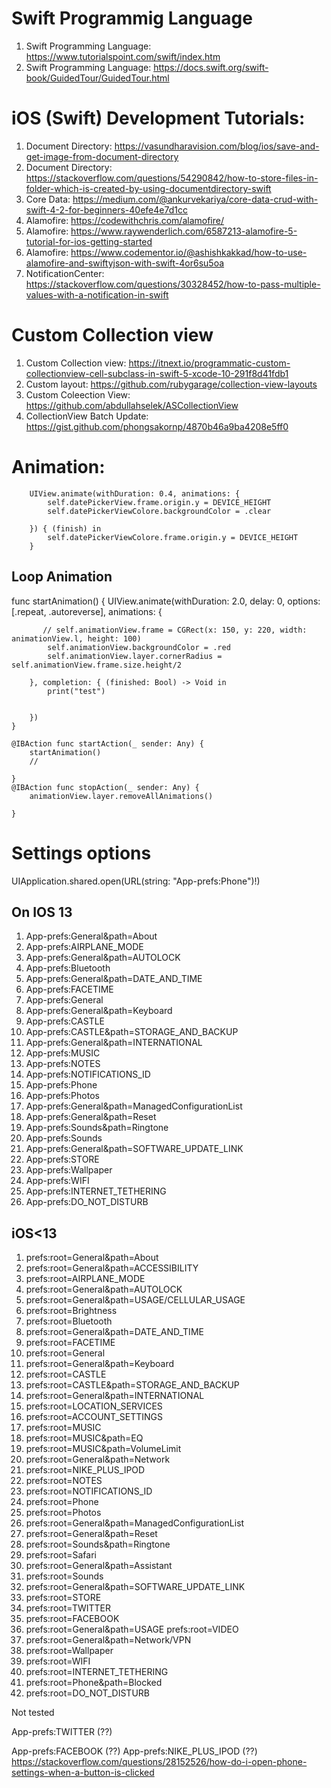 # Swift Programmig Language
1. Swift Programming Language: https://www.tutorialspoint.com/swift/index.htm
2. Swift Programming Language: https://docs.swift.org/swift-book/GuidedTour/GuidedTour.html

# iOS (Swift) Development Tutorials:
1. Document Directory: https://vasundharavision.com/blog/ios/save-and-get-image-from-document-directory
2. Document Directory:  https://stackoverflow.com/questions/54290842/how-to-store-files-in-folder-which-is-created-by-using-documentdirectory-swift
3. Core Data: https://medium.com/@ankurvekariya/core-data-crud-with-swift-4-2-for-beginners-40efe4e7d1cc
4. Alamofire: https://codewithchris.com/alamofire/
5. Alamofire: https://www.raywenderlich.com/6587213-alamofire-5-tutorial-for-ios-getting-started
6. Alamofire: https://www.codementor.io/@ashishkakkad/how-to-use-alamofire-and-swiftyjson-with-swift-4or6su5oa
7. NotificationCenter: https://stackoverflow.com/questions/30328452/how-to-pass-multiple-values-with-a-notification-in-swift
# Custom Collection view
1. Custom Collection view: https://itnext.io/programmatic-custom-collectionview-cell-subclass-in-swift-5-xcode-10-291f8d41fdb1
2. Custom layout: https://github.com/rubygarage/collection-view-layouts
3. Custom Coleection View: https://github.com/abdullahselek/ASCollectionView
4. CollectionView Batch Update: https://gist.github.com/phongsakornp/4870b46a9ba4208e5ff0

# Animation:

        UIView.animate(withDuration: 0.4, animations: {
            self.datePickerView.frame.origin.y = DEVICE_HEIGHT
            self.datePickerViewColore.backgroundColor = .clear
            
        }) { (finish) in
            self.datePickerViewColore.frame.origin.y = DEVICE_HEIGHT
        }
## Loop Animation
func startAnimation()
    {
        UIView.animate(withDuration: 2.0, delay: 0, options: [.repeat, .autoreverse], animations: {

           // self.animationView.frame = CGRect(x: 150, y: 220, width: animationView.l, height: 100)
            self.animationView.backgroundColor = .red
            self.animationView.layer.cornerRadius = self.animationView.frame.size.height/2

        }, completion: { (finished: Bool) -> Void in
            print("test")

            
        })
    }

    @IBAction func startAction(_ sender: Any) {
        startAnimation()
        //
        
    }
    @IBAction func stopAction(_ sender: Any) {
        animationView.layer.removeAllAnimations()
        
    }
# Settings options

UIApplication.shared.open(URL(string: "App-prefs:Phone")!)
## On IOS 13
1. App-prefs:General&path=About
2. App-prefs:AIRPLANE_MODE
3. App-prefs:General&path=AUTOLOCK
4. App-prefs:Bluetooth
5. App-prefs:General&path=DATE_AND_TIME
6. App-prefs:FACETIME
7. App-prefs:General
8. App-prefs:General&path=Keyboard
9. App-prefs:CASTLE
10. App-prefs:CASTLE&path=STORAGE_AND_BACKUP
11. App-prefs:General&path=INTERNATIONAL
12. App-prefs:MUSIC
13. App-prefs:NOTES
14. App-prefs:NOTIFICATIONS_ID
15. App-prefs:Phone
16. App-prefs:Photos
17. App-prefs:General&path=ManagedConfigurationList
18. App-prefs:General&path=Reset
19. App-prefs:Sounds&path=Ringtone
20. App-prefs:Sounds
21. App-prefs:General&path=SOFTWARE_UPDATE_LINK
22. App-prefs:STORE
23. App-prefs:Wallpaper
24. App-prefs:WIFI
25. App-prefs:INTERNET_TETHERING
26. App-prefs:DO_NOT_DISTURB

## iOS<13
1. prefs:root=General&path=About
2. prefs:root=General&path=ACCESSIBILITY
3. prefs:root=AIRPLANE_MODE
4. prefs:root=General&path=AUTOLOCK
5. prefs:root=General&path=USAGE/CELLULAR_USAGE
6. prefs:root=Brightness
7. prefs:root=Bluetooth
8. prefs:root=General&path=DATE_AND_TIME
9. prefs:root=FACETIME
10. prefs:root=General
11. prefs:root=General&path=Keyboard
12. prefs:root=CASTLE
13. prefs:root=CASTLE&path=STORAGE_AND_BACKUP
14. prefs:root=General&path=INTERNATIONAL
15. prefs:root=LOCATION_SERVICES
16. prefs:root=ACCOUNT_SETTINGS
17. prefs:root=MUSIC
18. prefs:root=MUSIC&path=EQ
19. prefs:root=MUSIC&path=VolumeLimit
20. prefs:root=General&path=Network
21. prefs:root=NIKE_PLUS_IPOD
22. prefs:root=NOTES
23. prefs:root=NOTIFICATIONS_ID
24. prefs:root=Phone
25. prefs:root=Photos
26. prefs:root=General&path=ManagedConfigurationList
27. prefs:root=General&path=Reset
28. prefs:root=Sounds&path=Ringtone
29. prefs:root=Safari
30. prefs:root=General&path=Assistant
31. prefs:root=Sounds
32. prefs:root=General&path=SOFTWARE_UPDATE_LINK
33. prefs:root=STORE
34. prefs:root=TWITTER
35. prefs:root=FACEBOOK
36. prefs:root=General&path=USAGE prefs:root=VIDEO
37. prefs:root=General&path=Network/VPN
38. prefs:root=Wallpaper
39. prefs:root=WIFI
40. prefs:root=INTERNET_TETHERING
41. prefs:root=Phone&path=Blocked
42. prefs:root=DO_NOT_DISTURB


Not tested

App-prefs:TWITTER (??)

App-prefs:FACEBOOK (??)
App-prefs:NIKE_PLUS_IPOD (??)
https://stackoverflow.com/questions/28152526/how-do-i-open-phone-settings-when-a-button-is-clicked



